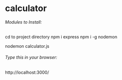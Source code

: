 # calculator
###### Modules to Install:
cd to project directory
npm i express
npm i -g nodemon

nodemon calculator.js

###### Type this in your browser:
http://localhost:3000/

